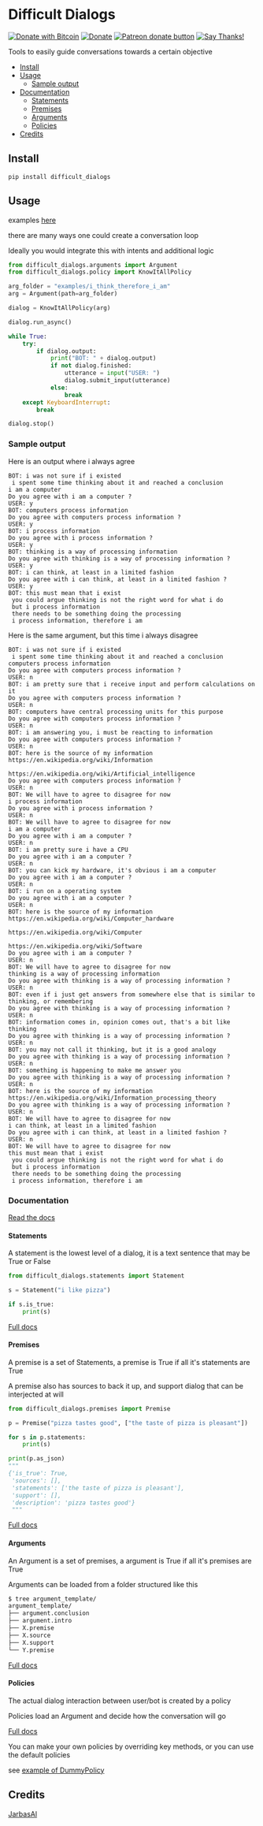 # Difficult Dialogs
[![Donate with Bitcoin](https://en.cryptobadges.io/badge/micro/1QJNhKM8tVv62XSUrST2vnaMXh5ADSyYP8)](https://en.cryptobadges.io/donate/1QJNhKM8tVv62XSUrST2vnaMXh5ADSyYP8)
[![Donate](https://img.shields.io/badge/Donate-PayPal-green.svg)](https://paypal.me/jarbasai)
<span class="badge-patreon"><a href="https://www.patreon.com/jarbasAI" title="Donate to this project using Patreon"><img src="https://img.shields.io/badge/patreon-donate-yellow.svg" alt="Patreon donate button" /></a></span>
[![Say Thanks!](https://img.shields.io/badge/Say%20Thanks-!-1EAEDB.svg)](https://saythanks.io/to/JarbasAl)

Tools to easily guide conversations towards a certain objective

- [Install](#install)
- [Usage](#usage)
  * [Sample output](#sample-output)
- [Documentation](#documentation)
  * [Statements](#statements)
  * [Premises](#premises)
  * [Arguments](#arguments)
  * [Policies](#policies)
- [Credits](#credits)

## Install

    pip install difficult_dialogs
    

## Usage

examples [here](https://github.com/JarbasAl/difficult_dialogs/tree/master/examples)

there are many ways one could create a conversation loop

Ideally you would integrate this with intents and additional logic


```python
from difficult_dialogs.arguments import Argument
from difficult_dialogs.policy import KnowItAllPolicy

arg_folder = "examples/i_think_therefore_i_am"
arg = Argument(path=arg_folder)

dialog = KnowItAllPolicy(arg)

dialog.run_async()

while True:
    try:
        if dialog.output:
            print("BOT: " + dialog.output)
            if not dialog.finished:
                utterance = input("USER: ")
                dialog.submit_input(utterance)
            else:
                break
    except KeyboardInterrupt:
        break

dialog.stop()

```

### Sample output

Here is an output where i always agree


    BOT: i was not sure if i existed
     i spent some time thinking about it and reached a conclusion
    i am a computer
    Do you agree with i am a computer ? 
    USER: y
    BOT: computers process information
    Do you agree with computers process information ? 
    USER: y
    BOT: i process information
    Do you agree with i process information ? 
    USER: y
    BOT: thinking is a way of processing information
    Do you agree with thinking is a way of processing information ? 
    USER: y
    BOT: i can think, at least in a limited fashion
    Do you agree with i can think, at least in a limited fashion ? 
    USER: y
    BOT: this must mean that i exist
     you could argue thinking is not the right word for what i do
     but i process information
     there needs to be something doing the processing
     i process information, therefore i am


Here is the same argument, but this time i always disagree

    BOT: i was not sure if i existed
     i spent some time thinking about it and reached a conclusion
    computers process information
    Do you agree with computers process information ? 
    USER: n
    BOT: i am pretty sure that i receive input and perform calculations on it
    Do you agree with computers process information ? 
    USER: n
    BOT: computers have central processing units for this purpose
    Do you agree with computers process information ? 
    USER: n
    BOT: i am answering you, i must be reacting to information
    Do you agree with computers process information ? 
    USER: n
    BOT: here is the source of my information
    https://en.wikipedia.org/wiki/Information
    
    https://en.wikipedia.org/wiki/Artificial_intelligence
    Do you agree with computers process information ? 
    USER: n
    BOT: We will have to agree to disagree for now
    i process information
    Do you agree with i process information ? 
    USER: n
    BOT: We will have to agree to disagree for now
    i am a computer
    Do you agree with i am a computer ? 
    USER: n
    BOT: i am pretty sure i have a CPU
    Do you agree with i am a computer ? 
    USER: n
    BOT: you can kick my hardware, it's obvious i am a computer
    Do you agree with i am a computer ? 
    USER: n
    BOT: i run on a operating system
    Do you agree with i am a computer ? 
    USER: n
    BOT: here is the source of my information
    https://en.wikipedia.org/wiki/Computer_hardware
    
    https://en.wikipedia.org/wiki/Computer
    
    https://en.wikipedia.org/wiki/Software
    Do you agree with i am a computer ? 
    USER: n
    BOT: We will have to agree to disagree for now
    thinking is a way of processing information
    Do you agree with thinking is a way of processing information ? 
    USER: n
    BOT: even if i just get answers from somewhere else that is similar to thinking, or remembering
    Do you agree with thinking is a way of processing information ? 
    USER: n
    BOT: information comes in, opinion comes out, that's a bit like thinking
    Do you agree with thinking is a way of processing information ? 
    USER: n
    BOT: you may not call it thinking, but it is a good analogy
    Do you agree with thinking is a way of processing information ? 
    USER: n
    BOT: something is happening to make me answer you
    Do you agree with thinking is a way of processing information ? 
    USER: n
    BOT: here is the source of my information
    https://en.wikipedia.org/wiki/Information_processing_theory
    Do you agree with thinking is a way of processing information ? 
    USER: n
    BOT: We will have to agree to disagree for now
    i can think, at least in a limited fashion
    Do you agree with i can think, at least in a limited fashion ? 
    USER: n
    BOT: We will have to agree to disagree for now
    this must mean that i exist
     you could argue thinking is not the right word for what i do
     but i process information
     there needs to be something doing the processing
     i process information, therefore i am

### Documentation

[Read the docs](https://jarbasal.github.io/difficult_dialogs/)

#### Statements

A statement is the lowest level of a dialog, it is a text sentence that may be True or False

```python
from difficult_dialogs.statements import Statement

s = Statement("i like pizza")

if s.is_true:
    print(s)

```

[Full docs](https://jarbasal.github.io/difficult_dialogs/difficult_dialogs.statements/)

#### Premises

A premise is a set of Statements, a premise is True if all it's statements are True

A premise also has sources to back it up, and support dialog that can be interjected at will

```python
from difficult_dialogs.premises import Premise

p = Premise("pizza tastes good", ["the taste of pizza is pleasant"])

for s in p.statements:
    print(s)

print(p.as_json)
"""
{'is_true': True,
 'sources': [],
 'statements': ['the taste of pizza is pleasant'],
 'support': [],
 'description': 'pizza tastes good'}
 """
```

[Full docs](https://jarbasal.github.io/difficult_dialogs/difficult_dialogs.premises/)

#### Arguments

An Argument is a set of premises, a argument is True if all it's premises are True

Arguments can be loaded from a folder structured like this

```bash
$ tree argument_template/
argument_template/
├── argument.conclusion
├── argument.intro
├── X.premise
├── X.source
├── X.support
└── Y.premise

```

[Full docs](https://jarbasal.github.io/difficult_dialogs/difficult_dialogs.arguments/)

#### Policies

The actual dialog interaction between user/bot is created by a policy

Policies load an Argument and decide how the conversation will go

[Full docs](https://jarbasal.github.io/difficult_dialogs/difficult_dialogs.policy/)

You can make your own policies by overriding key methods, or you can
use the default policies

see [example of DummyPolicy](https://github.com/JarbasAl/difficult_dialogs/blob/master/examples/dummy_policy.py)

## Credits

[JarbasAl](https://jarbasal.github.io)